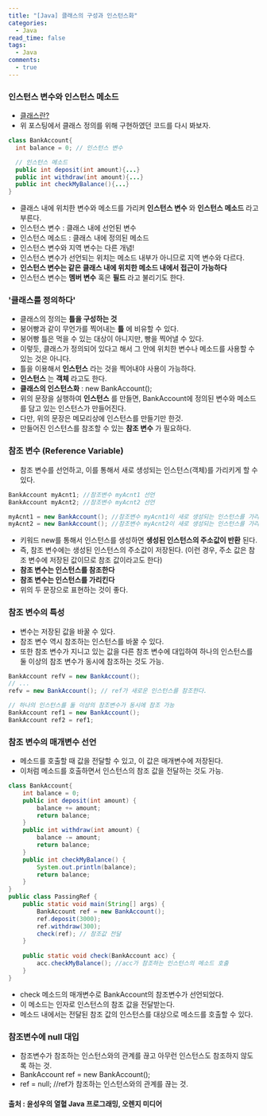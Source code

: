 ```yaml
---
title: "[Java] 클래스의 구성과 인스턴스화"
categories:
  - Java
read_time: false
tags:
  - Java
comments:
  - true
---
```


### 인스턴스 변수와 인스턴스 메소드
* [클래스란?](https://sangwoo0727.github.io/java/JAVA-7_classinstance/) 
* 위 포스팅에서 클래스 정의를 위해 구현하였던 코드를 다시 봐보자.

```java
class BankAccount{
  int balance = 0; // 인스턴스 변수

  // 인스턴스 메소드
  public int deposit(int amount){...}
  public int withdraw(int amount){...}
  public int checkMyBalance(){...}
}
```

* 클래스 내에 위치한 변수와 메소드를 가리켜 __인스턴스 변수__ 와 __인스턴스 메소드__ 라고 부른다.
* 인스턴스 변수 : 클래스 내에 선언된 변수
* 인스턴스 메소드 : 클래스 내에 정의된 메소드
* 인스턴스 변수와 지역 변수는 다른 개념!
* 인스턴스 변수가 선언되는 위치는 메소드 내부가 아니므로 지역 변수와 다르다.
* __인스턴스 변수는 같은 클래스 내에 위치한 메소드 내에서 접근이 가능하다__
* 인스턴스 변수는 __멤버 변수__ 혹은 __필드__ 라고 불리기도 한다.

### '클래스를 정의하다'
* 클래스의 정의는 __틀을 구성하는 것__
* 붕어빵과 같이 무언가를 찍어내는 __틀__ 에 비유할 수 있다.
* 붕어빵 틀은 먹을 수 있는 대상이 아니지만, 빵을 찍어낼 수 있다.
* 이렇듯, 클래스가 정의되어 있다고 해서 그 안에 위치한 변수나 메소드를 사용할 수 있는 것은 아니다.
* 틀을 이용해서 __인스턴스__ 라는 것을 찍어내야 사용이 가능하다.
* __인스턴스__ 는 __객체__ 라고도 한다.
* __클래스의 인스턴스화__ : new BankAccount();
* 위의 문장을 실행하여 __인스턴스__ 를 만들면, BankAccount에 정의된 변수와 메소드를 담고 있는 인스턴스가 만들어진다.
* 다만, 위의 문장은 메모리상에 인스턴스를 만들기만 한것.
* 만들어진 인스턴스를 참조할 수 있는 __참조 변수__ 가 필요하다.

### 참조 변수 (Reference Variable)
* 참조 변수를 선언하고, 이를 통해서 새로 생성되는 인스턴스(객체)를 가리키게 할 수 있다.

```java
BankAccount myAcnt1; //참조변수 myAcnt1 선언
BankAccount myAcnt2; //참조변수 myAcnt2 선언

myAcnt1 = new BankAccount(); //참조변수 myAcnt1이 새로 생성되는 인스턴스를 가리킴
myAcnt2 = new BankAccount(); //참조변수 myAcnt2이 새로 생성되는 인스턴스를 가리킴
```

* 키워드 new를 통해서 인스턴스를 생성하면 __생성된 인스턴스의 주소값이 반환__ 된다.
* 즉, 참조 변수에는 생성된 인스턴스의 주소값이 저장된다. (이런 경우, 주소 값은 참조 변수에 저장된 값이므로 참조 값이라고도 한다)
* __참조 변수는 인스턴스를 참조한다__
* __참조 변수는 인스턴스를 가리킨다__
* 위의 두 문장으로 표현하는 것이 좋다.

### 참조 변수의 특성
* 변수는 저장된 값을 바꿀 수 있다.
* 참조 변수 역시 참조하는 인스턴스를 바꿀 수 있다.
* 또한 참조 변수가 지니고 있는 값을 다른 참조 변수에 대입하여 하나의 인스턴스를 둘 이상의 참조 변수가 동시에 참조하는 것도 가능.

```java
BankAccount refV = new BankAccount();
// ...
refv = new BankAccount(); // ref가 새로운 인스턴스를 참조한다.

// 하나의 인스턴스를 둘 이상의 참조변수가 동시에 참조 가능
BankAccount ref1 = new BankAccount();
BankAccount ref2 = ref1;
```

### 참조 변수의 매개변수 선언
* 메소드를 호출할 때 값을 전달할 수 있고, 이 값은 매개변수에 저장된다.
* 이처럼 메소드를 호출하면서 인스턴스의 참조 값을 전달하는 것도 가능.

```java
class BankAccount{
	int balance = 0;
	public int deposit(int amount) {
		balance += amount;
		return balance;
	}
	public int withdraw(int amount) {
		balance -= amount;
		return balance;
	}
	public int checkMyBalance() {
		System.out.println(balance);
		return balance;
	}
}
public class PassingRef {
	public static void main(String[] args) {
		BankAccount ref = new BankAccount();
		ref.deposit(3000);
		ref.withdraw(300);
		check(ref); // 참조값 전달
	}
	
	public static void check(BankAccount acc) {
		acc.checkMyBalance(); //acc가 참조하는 인스턴스의 메소드 호출
	}
}
```

* check 메소드의 매개변수로 BankAccount의 참조변수가 선언되었다.
* 이 메소드는 인자로 인스턴스의 참조 값을 전달받는다.
* 메소드 내에서는 전달된 참조 값의 인스턴스를 대상으로 메소드를 호출할 수 있다.

### 참조변수에 null 대입
* 참조변수가 참조하는 인스턴스와의 관계를 끊고 아무런 인스턴스도 참조하지 않도록 하는 것.
* BankAccount ref = new BankAccount();
* ref = null;  //ref가 참조하는 인스턴스와의 관계를 끊는 것.

#### 출처 : 윤성우의 열혈 Java 프로그래밍, 오렌지 미디어

